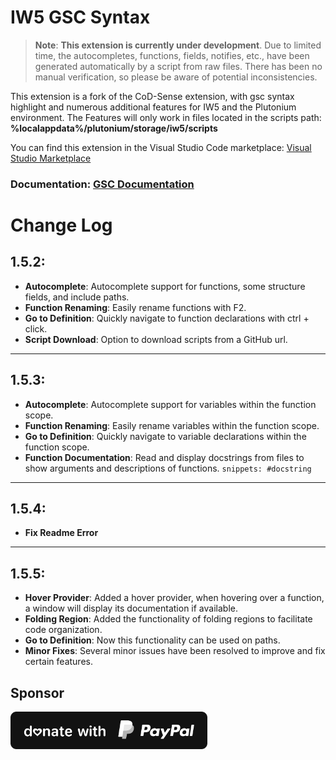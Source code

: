 # IW5 GSC Syntax
> **Note**: **This extension is currently under development**. Due to limited time, the autocompletes, functions, fields, notifies, etc., have been generated automatically by a script from raw files. There has been no manual verification, so please be aware of potential inconsistencies.

This extension is a fork of the CoD-Sense extension, with gsc syntax highlight and numerous additional features for IW5 and the Plutonium environment. The Features will only work in files located in the scripts path: **%localappdata%/plutonium/storage/iw5/scripts**

You can find this extension in the Visual Studio Code marketplace: [Visual Studio Marketplace](https://marketplace.visualstudio.com/items?itemName=LastDemon99.lb-iw5-gsc)

### Documentation: [GSC Documentation](https://lastdemon99.github.io/IW5-Documentation/index_gsc.html)

# Change Log

## 1.5.2:
- **Autocomplete**: Autocomplete support for functions, some structure fields, and include paths.
- **Function Renaming**: Easily rename functions with F2.
- **Go to Definition**: Quickly navigate to function declarations with ctrl + click.
- **Script Download**: Option to download scripts from a GitHub url.

-------------------------------------------------------------

## 1.5.3:
- **Autocomplete**: Autocomplete support for variables within the function scope.
- **Function Renaming**: Easily rename variables within the function scope.
- **Go to Definition**: Quickly navigate to variable declarations within the function scope.
- **Function Documentation**: Read and display docstrings from files to show arguments and descriptions of functions. `snippets: #docstring`

-------------------------------------------------------------

## 1.5.4:
- **Fix Readme Error**

-------------------------------------------------------------

## 1.5.5:
- **Hover Provider**: Added a hover provider, when hovering over a function, a window will display its documentation if available.
- **Folding Region**: Added the functionality of folding regions to facilitate code organization.
- **Go to Definition**: Now this functionality can be used on paths.
- **Minor Fixes**: Several minor issues have been resolved to improve and fix certain features.

## Sponsor
<a href="https://www.paypal.com/paypalme/lastdemon99/"><img src="https://github.com/LastDemon99/LastDemon99/blob/main/Data/paypal_dark.svg" height="60"></a>
